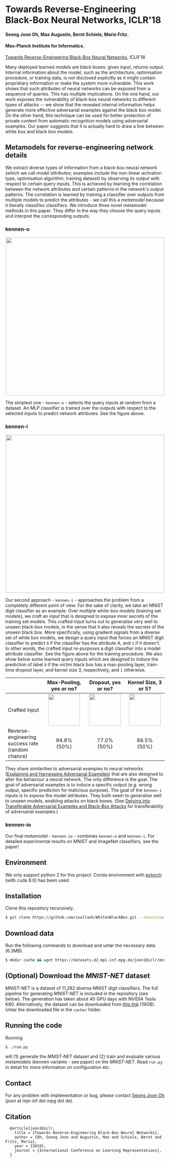 # Towards Reverse-Engineering Black-Box Neural Networks, ICLR'18

#### Seong Joon Oh, Max Augustin, Bernt Schiele, Mario Fritz.

#### Max-Planck Institute for Informatics.

[Towards Reverse-Engineering Black-Box Neural Networks](https://arxiv.org/abs/1711.01768), ICLR'18

Many deployed learned models are black boxes: given input, returns output. Internal information about the model, such as the architecture, optimisation procedure, or training data, is not disclosed explicitly as it might contain proprietary information or make the system more vulnerable. This work shows that such attributes of neural networks can be exposed from a sequence of queries. This has multiple implications. On the one hand, our work exposes the vulnerability of black-box neural networks to different types of attacks -- we show that the revealed internal information helps generate more effective adversarial examples against the black box model. On the other hand, this technique can be used for better protection of private content from automatic recognition models using adversarial examples. Our paper suggests that it is actually hard to draw a line between white box and black box models.

## Metamodels for reverse-engineering network details

We extract diverse types of information from a black-box neural network (which we call _model attributes_; examples include the non-linear activation type, optimisation algorithm, training dataset) by observing its output with respect to certain query inputs. This is achieved by learning the correlation between the network attributes and certain patterns in the network's output patterns. The correlation is learned by training a classifier over outputs from multiple models to predict the attributes - we call this a _metamodel_ because it literally classifies classifiers. We introduce three novel metamodel methods in this paper. They differ in the way they choose the query inputs and interpret the corresponding outputs.

### kennen-o

<p align="center">
<img align="middle" src="http://datasets.d2.mpi-inf.mpg.de/joon18iclr/meta-arch-or.png" width="500" >
</p>

The simplest one - `kennen-o` - selects the query inputs at random from a dataset. An MLP classifier is trained over the outputs with respect to the selected inputs to predict network attributes. See the figure above.

### kennen-i

<p align="center">
<img align="middle" src="http://datasets.d2.mpi-inf.mpg.de/joon18iclr/meta-arch-ic.png" width="500" >
</p>

Our second approach - `kennen-i` - approaches the problem from a completely different point of view. For the sake of clarity, we take an MNIST digit classifier as an example. Over multiple white-box models (training set models), we craft an _input_ that is designed to expose inner secrets of the training set models. This crafted input turns out to generalise very well to unseen black-box models, in the sense that it also reveals the secrets of the unseen black box. More specifically, using gradient signals from a diverse set of white box models, we design a query input that forces an MNIST digit classifier to predict `0` if the classifier has the attribute A, and `1` if it doesn't. In other words, the crafted input _re-purposes_ a digit classifier into a model attribute classifier. See the figure above for the training procedure. We also show below some learned query inputs which are designed to induce the prediction of label `0` if the victim black box has a max-pooling layer, train-time dropout layer, and kernel size 3, respectively, and `1` otherwise.

|| Max-Pooling, yes or no? | Dropout, yes or no? | Kernel Size, 3 or 5?  |
| --- | :---: | :---: | :---: |
|Crafted input| <img src="http://datasets.d2.mpi-inf.mpg.de/joon18iclr/pool.jpg" width="100">  | <img src="http://datasets.d2.mpi-inf.mpg.de/joon18iclr/drop.jpg" width="100"> | <img src="http://datasets.d2.mpi-inf.mpg.de/joon18iclr/ks.jpg" width="100"> |
|Reverse-engineering <br> success rate <br> (random chance)| 94.8% <br> (50%) | 77.0% <br> (50%) | 88.5% <br> (50%) |

They share similarities to adversarial examples to neural networks ([Explaining and Harnessing Adversarial Examples](https://arxiv.org/abs/1412.6572)) that are also designed to alter the behaviour a neural network. The only difference is the goal. The goal of adversarial examples is to induce a specific output (e.g. wrong output, specific prediction for malicious purpose). The goal of the `kennen-i` inputs is to _expose_ the model attributes. They both seem to generalise well to unseen models, enabling attacks on black boxes. (See [Delving into Transferable Adversarial Examples and Black-Box Attacks](https://arxiv.org/abs/1611.02770) for transferability of adversarial examples.)

### kennen-io

Our final metamodel - `kennen-io` - combines `kennen-o` and `kennen-i`. For detailed experimental results on MNIST and ImageNet classifiers, see the paper!

## Environment

We only support python 2 for this project. Conda environment with [pytorch](http://pytorch.org/) (with cuda 8.0) has been used. 

## Installation

Clone this repository recursively.

```bash
$ git clone https://github.com/coallaoh/WhitenBlackBox.git --recursive
```

## Download data

Run the following commands to download and untar the necessary data (6.3MB).

```bash
$ mkdir cache && wget https://datasets.d2.mpi-inf.mpg.de/joon18iclr/mnist_val.pkl.tar.gz -P cache/ && cd cache && tar xvf mnist_val.pkl.tar.gz && cd ..
```

## (Optional) Download the *MNIST-NET* dataset

*MNIST-NET* is a dataset of 11,282 diverse MNIST digit classifiers. The full pipeline for generating *MNIST-NET* is included in the repository (see below). The generation has taken about 40 GPU days with NVIDIA Tesla K80. Alternatively, the dataset can be downloaded from [this link](https://datasets.d2.mpi-inf.mpg.de/joon18iclr/MNIST-NET.tar.gz) (19GB). Untar the downloaded file in the `cache/` folder. 

## Running the code

Running 
```bash
$ ./run.py
```
will (1) generate the *MNIST-NET* dataset and (2) train and evaluate various metamodels (kennen variants - see paper) on the *MNIST-NET*. Read `run.py` in detail for more information on configuration etc.

## Contact

For any problem with implementation or bug, please contact [Seong Joon Oh](https://www.mpi-inf.mpg.de/departments/computer-vision-and-multimodal-computing/people/seong-joon-oh/) (joon at mpi-inf dot mpg dot de).

## Citation

```
  @article{joon18iclr,
    title = {Towards Reverse-Engineering Black-Box Neural Networks},
    author = {Oh, Seong Joon and Augustin, Max and Schiele, Bernt and Fritz, Mario},
    year = {2018},
    journal = {International Conference on Learning Representations},
  }
```
